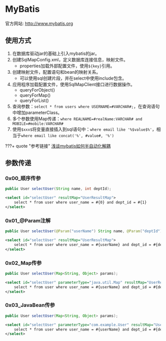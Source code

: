 # MyBatis

官方网站: <http://www.mybatis.org>

## 使用方式

1. 在数据库驱动jar的基础上引入mybatis的jar。
1. 创建SqlMapConfig.xml，定义数据库连接信息，映射文件。
    - properties加载外部配置文件，使用`${key}`引用。
1. 创建映射文件，配置语句和bean的映射关系。
    - 可以使用sql创建片段，并在select中使用include包含。
1. 应用程序加载配置文件，使用SqlMapClient接口进行数据操作。
    - queryForObject()
    - queryForMap()
    - queryForList()
1. 查询参数：`select * from users where USERNAME=#VARCHAR#;`，在查询语句中增加parameterClass。
1. 多个参数使用Map传递：`where REALNAME=#realName:VARCHAR# and MOBILE=#mobile:VARCHAR#`
1. 使用`$xxx$`将变量直接插入到sql语句中：`where email like '%$value$%'`，相当于`where email like concat('%', #value#, '%')`


???+ quote "参考链接"
    [浅谈mybatis如何半自动化解耦](http://www.cnblogs.com/wangjiming/p/10384975.html)


## 参数传递

### 0x00_顺序传参

```java tab="Java"
public User selectUser(String name, int deptId);
```

```xml tab="xml"
<select id="selectUser" resultMap="UserResultMap">
    select * from user where user_name = #{0} and dept_id = #{1}
</select>
```

### 0x01_@Param注解

```java tab="Java"
public User selectUser(@Param("userName") String name, @Param("deptId") int deptId);
```

```xml tab="xml"
<select id="selectUser" resultMap="UserResultMap">
    select * from user where user_name = #{userName} and dept_id = #{deptId}
</select>
```

### 0x02_Map传参

```java tab="Java"
public User selectUser(Map<String, Object> params);
```

```xml tab="xml"
<select id="selectUser" parameterType="java.util.Map" resultMap="UserResultMap">
    select * from user where user_name = #{userName} and dept_id = #{deptId}
</select>
```

### 0x03_JavaBean传参

```java tab="Java"
public User selectUser(Map<String, Object> params);
```

```xml tab="xml"
<select id="selectUser" parameterType="com.example.User" resultMap="UserResultMap">
    select * from user where user_name = #{userName} and dept_id = #{deptId}
</select>
```

